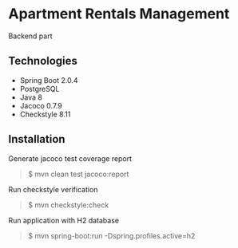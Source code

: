 # Apartment Rentals Management

Backend part

## Technologies
- Spring Boot 2.0.4
- PostgreSQL
- Java 8
- Jacoco 0.7.9
- Checkstyle 8.11

## Installation

Generate jacoco test coverage report
> $ mvn clean test jacoco:report

Run checkstyle verification
> $ mvn checkstyle:check

Run application with H2 database
> $ mvn spring-boot:run -Dspring.profiles.active=h2


